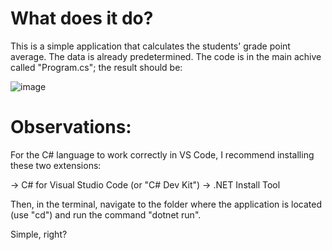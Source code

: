 # What does it do?

This is a simple application that calculates the students' grade point average. The data is already predetermined. The code is in the main achive called "Program.cs"; the result should be:

![image](https://github.com/LeRodrigues2005/Final-GPA-Program/assets/97632543/a6b3cc15-7fed-4370-9c1b-42f90ff894e0)

# Observations:

For the C# language to work correctly in VS Code, I recommend installing these two extensions:

-> C# for Visual Studio Code (or "C# Dev Kit")
-> .NET Install Tool

Then, in the terminal, navigate to the folder where the application is located (use "cd") and run the command "dotnet run".

Simple, right?
